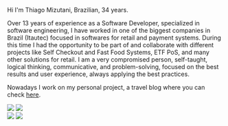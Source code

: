 Hi I'm Thiago Mizutani, Brazilian, 34 years.

Over 13 years of experience as a Software Developer, specialized in software engineering, I
have worked in one of the biggest companies in Brazil (Itautec) focused in softwares for retail
and payment systems. During this time I had the opportunity to be part of and collaborate with
different projects like Self Checkout and Fast Food Systems, ETF PoS, and many other solutions
for retail. I am a very compromised person, self-taught, logical thinking, communicative, and
problem-solving, focused on the best results and user experience, always applying the best
practices.


<div> 
Nowadays I work on my personal project, a travel blog where you can check <a href="https://www.tripsalopobre.com" target="_blank">here</a>.

<a href="https://www.youtube.com/c/tripsalopobre" target="blank_"><img src="https://img.shields.io/badge/YouTube-FF0000?style=for-the-badge&logo=youtube&logoColor=white" target="_blank"></a>
  <a href="https://instagram.com/tmizutani" target="_blank"><img src="https://img.shields.io/badge/-Instagram-%23E4405F?style=for-the-badge&logo=instagram&logoColor=white" target="_blank"></a> 	
  <a href = "mailto:thiago.mizutani@gmail.com"><img src="https://img.shields.io/badge/-Gmail-%23333?style=for-the-badge&logo=gmail&logoColor=white" target="_blank"></a>
  <a href="https://www.linkedin.com/in/thiago-mizutani/" target="_blank"><img src="https://img.shields.io/badge/-LinkedIn-%230077B5?style=for-the-badge&logo=linkedin&logoColor=white" target="_blank"></a> 
 
</div>


